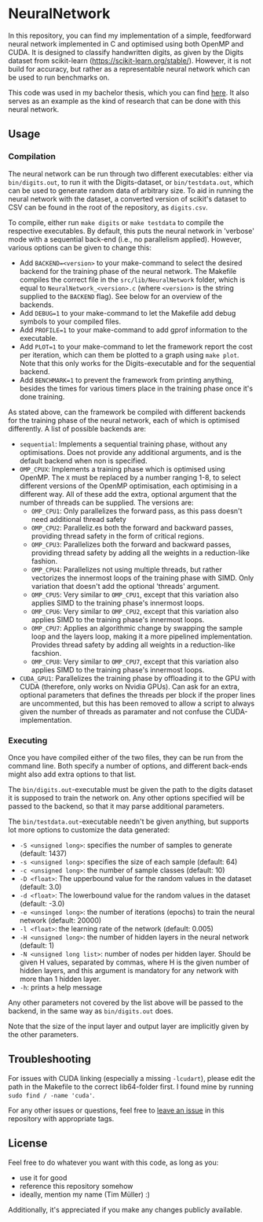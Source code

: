 # NeuralNetwork
In this repository, you can find my implementation of a simple, feedforward neural network implemented in C and optimised using both OpenMP and CUDA. It is designed to classify handwritten digits, as given by the Digits dataset from scikit-learn (https://scikit-learn.org/stable/). However, it is not build for accuracy, but rather as a representable neural network which can be used to run benchmarks on.

This code was used in my bachelor thesis, which you can find [here](). It also serves as an example as the kind of research that can be done with this neural network.

## Usage
### Compilation
The neural network can be run through two different executables: either via ```bin/digits.out```, to run it with the Digits-dataset, or ```bin/testdata.out```, which can be used to generate random data of arbitrary size. To aid in running the neural network with the dataset, a converted version of scikit's dataset to CSV can be found in the root of the repository, as ```digits.csv```.

To compile, either run ```make digits``` or ```make testdata``` to compile the respective executables. By default, this puts the neural network in 'verbose' mode with a sequential back-end (i.e., no parallelism applied). However, various options can be given to change this:
- Add ```BACKEND=<version>``` to your make-command to select the desired backend for the training phase of the neural network. The Makefile compiles the correct file in the ```src/lib/NeuralNetwork``` folder, which is equal to ```NeuralNetwork_<version>.c``` (where ```<version>``` is the string supplied to the ```BACKEND``` flag). See below for an overview of the backends.
- Add ```DEBUG=1``` to your make-command to let the Makefile add debug symbols to your compiled files.
- Add ```PROFILE=1``` to your make-command to add gprof information to the executable.
- Add ```PLOT=1``` to your make-command to let the framework report the cost per iteration, which can them be plotted to a graph using ```make plot```. Note that this only works for the Digits-executable and for the sequential backend.
- Add ```BENCHMARK=1``` to prevent the framework from printing anything, besides the times for various timers place in the training phase once it's done training.

As stated above, can the framework be compiled with different backends for the training phase of the neural network, each of which is optimised differently. A list of possible backends are:
- ```sequential```: Implements a sequential training phase, without any optimisations. Does not provide any additional arguments, and is the default backend when non is specified.
- ```OMP_CPUX```: Implements a training phase which is optimised using OpenMP. The ```X``` must be replaced by a number ranging 1-8, to select different versions of the OpenMP optimisation, each optimising in a different way. All of these add the extra, optional argument that the number of threads can be supplied. The versions are:
    - ```OMP_CPU1```: Only parallelizes the forward pass, as this pass doesn't need additional thread safety
    - ```OMP_CPU2```: Paralleliz.es both the forward and backward passes, providing thread safety in the form of critical regions.
    - ```OMP_CPU3```: Parallelizes both the forward and backward passes, providing thread safety by adding all the weights in a reduction-like fashion.
    - ```OMP_CPU4```: Parallelizes not using multiple threads, but rather vectorizes the innermost loops of the training phase with SIMD. Only variation that doesn't add the optional 'threads' argument.
    - ```OMP_CPU5```: Very similar to ```OMP_CPU1```, except that this variation also applies SIMD to the training phase's innermost loops.
    - ```OMP_CPU6```: Very similar to ```OMP_CPU2```, except that this variation also applies SIMD to the training phase's innermost loops.
    - ```OMP_CPU7```: Applies an algorithmic change by swapping the sample loop and the layers loop, making it a more pipelined implementation. Provides thread safety by adding all weights in a reduction-like facshion.
    - ```OMP_CPU8```: Very similar to ```OMP_CPU7```, except that this variation also applies SIMD to the training phase's innermost loops.
- ```CUDA_GPU1```: Parallelizes the training phase by offloading it to the GPU with CUDA (therefore, only works on Nvidia GPUs). Can ask for an extra, optional parameters that defines the threads per block if the proper lines are uncommented, but this has been removed to allow a script to always given the number of threads as paramater and not confuse the CUDA-implementation.

### Executing
Once you have compiled either of the two files, they can be run from the command line. Both specify a number of options, and different back-ends might also add extra options to that list.

The ```bin/digits.out```-executable must be given the path to the digits dataset it is supposed to train the network on. Any other options specified will be passed to the backend, so that it may parse additional parameters.

The ```bin/testdata.out```-executable needn't be given anything, but supports lot more options to customize the data generated:
- ```-S <unsigned long>```: specifies the number of samples to generate (default: 1437)
- ```-s <unsigned long>```: specifies the size of each sample (default: 64)
- ```-c <unsigned long>```: the number of sample classes (default: 10)
- ```-D <float>```: The upperbound value for the random values in the dataset (default: 3.0)
- ```-d <float>```: The lowerbound value for the random values in the dataset (default: -3.0)
- ```-e <unsinged long>```: the number of iterations (epochs) to train the neural network (default: 20000)
- ```-l <float>```: the learning rate of the network (default: 0.005)
- ```-H <unsigned long>```: the number of hidden layers in the neural network (default: 1)
- ```-N <unsigned long list>```: number of nodes per hidden layer. Should be given H values, separated by commas, where H is the given number of hidden layers, and this argument is mandatory for any network with more than 1 hidden layer.
- ```-h```: prints a help message

Any other parameters not covered by the list above will be passed to the backend, in the same way as ```bin/digits.out``` does.

Note that the size of the input layer and output layer are implicitly given by the other parameters.

## Troubleshooting
For issues with CUDA linking (especially a missing ```-lcudart```), please edit the path in the Makefile to the correct lib64-folder first. I found mine by running ```sudo find / -name 'cuda'```.

For any other issues or questions, feel free to [leave an issue](https://github.com/Lut99/NeuralNetwork/issues) in this repository with appropriate tags.

## License
Feel free to do whatever you want with this code, as long as you:
- use it for good
- reference this repository somehow
- ideally, mention my name (Tim Müller) :)

Additionally, it's appreciated if you make any changes publicly available.
